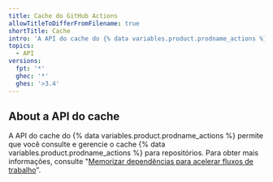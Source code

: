 ```yaml
---
title: Cache do GitHub Actions
allowTitleToDifferFromFilename: true
shortTitle: Cache
intro: 'A API do cache do {% data variables.product.prodname_actions %} permite que você consulte e gerencie o cache {% data variables.product.prodname_actions %} para repositórios.'
topics:
  - API
versions:
  fpt: '*'
  ghec: '*'
  ghes: '>3.4'
---
```


## About a API do cache

A API do cache do {% data variables.product.prodname_actions %} permite que você consulte e gerencie o cache {% data variables.product.prodname_actions %} para repositórios. Para obter mais informações, consulte "[Memorizar dependências para acelerar fluxos de trabalho](/actions/advanced-guides/caching-dependencies-to-speed-up-workflows#usage-limits-and-eviction-policy)".
